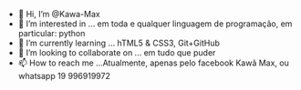 - 👋 Hi, I’m @Kawa-Max
- 👀 I’m interested in ... em toda e qualquer linguagem de programação, em particular: python
- 🌱 I’m currently learning  ...  hTML5 & CSS3, Git+GitHub
- 💞️ I’m looking to collaborate on ... em tudo que puder
- 📫 How to reach me ...Atualmente, apenas pelo facebook Kawã Max, ou whatsapp 19 996919972

<!---
Kawa-Max/Kawa-Max is a ✨ special ✨ repository because its `README.md` (this file) appears on your GitHub profile.
You can click the Preview link to take a look at your changes.
--->
